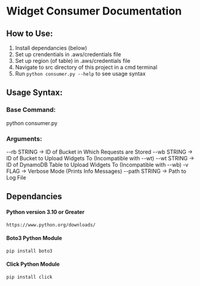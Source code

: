 # Widget Consumer Documentation

## How to Use:

1. Install dependancies (below)
1. Set up crendentials in .aws/credentials file
1. Set up region (of table) in .aws/credentials file
1. Navigate to src directory of this project in a cmd terminal
1. Run `python consumer.py --help` to see usage syntax

## Usage Syntax:

### Base Command:
python consumer.py

### Arguments:
--rb STRING -> ID of Bucket in Which Requests are Stored
--wb STRING -> ID of Bucket to Upload Widgets To (Incompatible with --wt)
--wt STRING -> ID of DynamoDB Table to Upload Widgets To (Incompatible with --wb)
-v FLAG -> Verbose Mode (Prints Info Messages)
--path STRING -> Path to Log File

## Dependancies

#### Python version 3.10 or Greater
```
https://www.python.org/downloads/
```

#### Boto3 Python Module
```
pip install boto3
```

#### Click Python Module
```
pip install click
```


